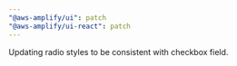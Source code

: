 ```yaml
---
"@aws-amplify/ui": patch
"@aws-amplify/ui-react": patch
---
```


Updating radio styles to be consistent with checkbox field. 
